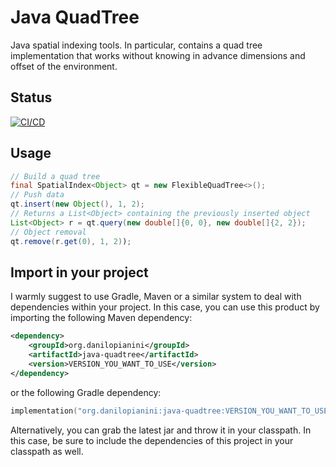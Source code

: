 # Java QuadTree

Java spatial indexing tools. In particular, contains a quad tree implementation that works without knowing in advance dimensions and offset of the environment.

## Status

[![CI/CD](https://github.com/DanySK/java-quadtree/actions/workflows/dispatcher.yml/badge.svg)](https://github.com/DanySK/java-quadtree/actions/workflows/dispatcher.yml)

## Usage

``` java
// Build a quad tree
final SpatialIndex<Object> qt = new FlexibleQuadTree<>();
// Push data
qt.insert(new Object(), 1, 2);
// Returns a List<Object> containing the previously inserted object
List<Object> r = qt.query(new double[]{0, 0}, new double[]{2, 2});
// Object removal
qt.remove(r.get(0), 1, 2));
```

## Import in your project

I warmly suggest to use Gradle, Maven or a similar system to deal with dependencies within your project. In this case, you can use this product by importing the following Maven dependency:

```xml
<dependency>
    <groupId>org.danilopianini</groupId>
    <artifactId>java-quadtree</artifactId>
    <version>VERSION_YOU_WANT_TO_USE</version>
</dependency>
```

or the following Gradle dependency:

```kotlin
implementation("org.danilopianini:java-quadtree:VERSION_YOU_WANT_TO_USE")
```

Alternatively, you can grab the latest jar and throw it in your classpath. In this case, be sure to include the dependencies of this project in your classpath as well.


